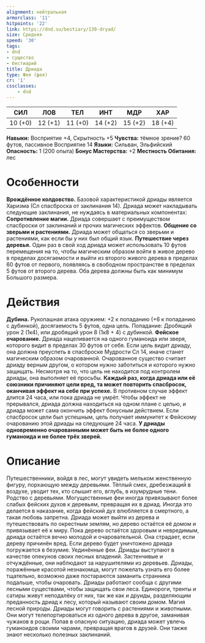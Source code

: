 ```yaml
---
alignment: нейтральная
armorclass: '11'
hitpoints: '22'
link: https://dnd.su/bestiary/139-dryad/
size: Средняя
speed: '30'
tags:
- dnd
- существо
- бестиарий
title: Дриада
type: Фея (фея)
cr: '1'
cssclasses:
    - dnd
---
```



| СИЛ | ЛОВ | ТЕЛ | ИНТ | МДР | ХАР |
|---|---|---|---|---|---|
| 10 (+0) | 12 (+1) | 11 (+0) | 14 (+2) | 15 (+2) | 18 (+4) |
**Навыки:** Восприятие +4, Скрытность +5
**Чувства:** тёмное зрение? 60 футов, пассивное Восприятие 14
**Языки:** Сильван, Эльфийский
**Опасность:** 1 (200 опыта)
**Бонус Мастерства:** +2
**Местность Обитания:** лес


# Особенности
**Врождённое колдовство.** Базовой характеристикой дриады является Харизма (Сл спасброска от заклинания 14). Дриада может накладывать следующие заклинания, не нуждаясь в материальных компонентах:
**Сопротивление магии.** Дриада совершает с преимуществом спасброски от заклинаний и прочих магических эффектов.
**Общение со зверьми и растениями.** Дриада может общаться со зверьми и растениями, как если бы у них был общий язык.
**Путешествие через деревья.** Один раз в свой ход дриада может использовать 10 футов перемещения на то, чтобы магическим образом войти в живое дерево в пределах досягаемости и выйти из второго живого дерева в пределах 60 футов от первого, появляясь в свободном пространстве в пределах 5 футов от второго дерева. Оба дерева должны быть как минимум Большого размера.


# Действия
**Дубина.** Рукопашная атака оружием: +2 к попаданию (+6 к попаданию с дубинкой), досягаемость 5 футов, одна цель. Попадание: Дробящий урон 2 (1к4), или дробящий урон 8 (1к8 + 4) с дубинкой.
**Фейское очарование.** Дриада нацеливается на одного гуманоида или зверя, которого видит в пределах 30 футов от себя. Если цель видит дриаду, она должна преуспеть в спасброске Мудрости Сл 14, иначе станет магическим образом очарованной. Очарованное существо считает дриаду верным другом, о котором нужно заботиться и которого нужно защищать. Несмотря на то, что цель не находится под контролем дриады, она выполняет её просьбы.
**Каждый раз, когда дриада или её союзники причиняют цели вред, та может повторить спасбросок, оканчивая эффект на себе при успехе.** В противном случае эффект длится 24 часа, или пока дриада не умрёт. Чтобы эффект не прерывался, дриада должна находиться на одном плане с целью, и дриада может сама окончить эффект бонусным действием. Если спасбросок цели был успешным, цель получает иммунитет к Фейскому очарованию этой дриады на следующие 24 часа.
**У дриады одновременно очарованными может быть не более одного гуманоида и не более трёх зверей.** 


# Описание
Путешественники, войдя в лес, могут увидеть мельком женственную фигуру, порхающую между деревьями. Тёплый смех, дребезжащий в воздухе, уводит тех, кто слышит его, вглубь, в изумрудные тени. Родство с деревьями. Могущественные феи иногда привязывают более слабых фейских духов к деревьям, превращая их в дриад. Иногда это делается в наказание, когда фейский дух влюбляется в смертного, а такая любовь запретна. Дриада может выйти из дерева и путешествовать по окрестным землям, но дерево остаётся её домом и привязывает её к миру. Пока дерево остаётся здоровым и невредимым, дриада остаётся вечно молодой и очаровательной. Она страдает, если дереву причинён вред. Если дерево будет уничтожено дриада погружается в безумие. Уединённые феи. Дриады выступают в качестве опекунов своих лесных владений. Застенчивые и отчуждённые, они наблюдают за нарушителями из деревьев. Дриады, поражённые красотой незнакомца, могут пожелать узнать его более тщательно, возможно даже постараются заманить странника подальше, чтобы очаровать. Дриады работают сообща с другими лесными существами, чтобы защищать свои леса. Единороги, тренты и сатиры живут неподалёку от них, так же как и друиды, разделяющим преданность дриад к лесу, который называют своим домом. Магия лесной природы. Дриады могут говорить с растениями и животными. Они могут телепортироваться из одного дерева в другое, заманивая чужаков в рощи. Попав в опасную ситуацию, дриада может увлечь гуманоидов своими чарами, превращая врагов в друзей. Они также знают несколько полезных заклинаний.